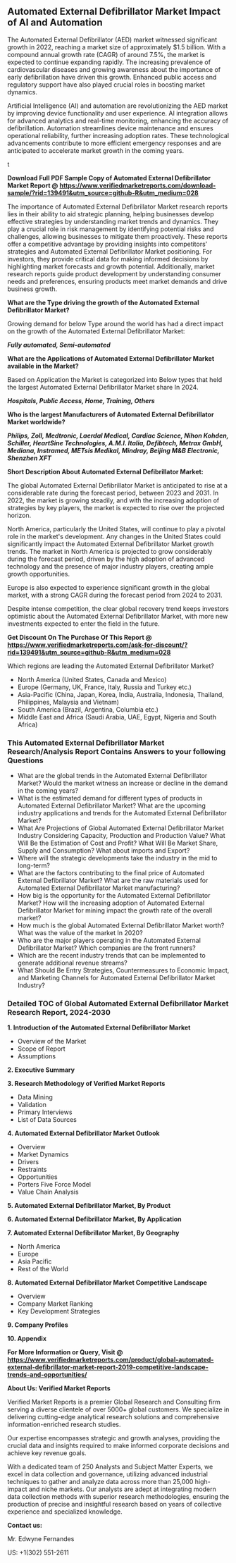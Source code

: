 <h2>Automated External Defibrillator Market Impact of AI and Automation</h2><p>The Automated External Defibrillator (AED) market witnessed significant growth in 2022, reaching a market size of approximately $1.5 billion. With a compound annual growth rate (CAGR) of around 7.5%, the market is expected to continue expanding rapidly. The increasing prevalence of cardiovascular diseases and growing awareness about the importance of early defibrillation have driven this growth. Enhanced public access and regulatory support have also played crucial roles in boosting market dynamics.</p><p>Artificial Intelligence (AI) and automation are revolutionizing the AED market by improving device functionality and user experience. AI integration allows for advanced analytics and real-time monitoring, enhancing the accuracy of defibrillation. Automation streamlines device maintenance and ensures operational reliability, further increasing adoption rates. These technological advancements contribute to more efficient emergency responses and are anticipated to accelerate market growth in the coming years.</p>t</p><p id="" class=""><strong>Download Full PDF Sample Copy of Automated External Defibrillator Market Report @ <a href="https://www.verifiedmarketreports.com/download-sample/?rid=139491&utm_source=github-R&utm_medium=028" target="_blank">https://www.verifiedmarketreports.com/download-sample/?rid=139491&utm_source=github-R&utm_medium=028</a></strong></p><p>The importance of&nbsp;Automated External Defibrillator Market research reports lies in their ability to aid strategic planning, helping businesses develop effective strategies by understanding market trends and dynamics. They play a crucial role in risk management by identifying potential risks and challenges, allowing businesses to mitigate them proactively. These reports offer a competitive advantage by providing insights into competitors' strategies and Automated External Defibrillator Market positioning. For investors, they provide critical data for making informed decisions by highlighting market forecasts and growth potential. Additionally, market research reports guide product development by understanding consumer needs and preferences, ensuring products meet market demands and drive business growth.</p><p><strong>What are the&nbsp;Type driving the growth of the Automated External Defibrillator Market?</strong></p><p id="" class="">Growing demand for below Type around the world has had a direct impact on the growth of the Automated External Defibrillator Market:</p><em><strong>Fully automated, Semi-automated</strong></em></p><strong>What are the&nbsp;Applications&nbsp;of Automated External Defibrillator Market available in the Market?</strong></p><p id="" class="">Based on Application the Market is categorized into Below types that held the largest Automated External Defibrillator Market share In 2024.</p><em><strong>Hospitals, Public Access, Home, Training, Others</strong></em></p><strong>Who is the largest Manufacturers of Automated External Defibrillator Market worldwide?</strong></p><p><em><strong>Philips, Zoll, Medtronic, Laerdal Medical, Cardiac Science, Nihon Kohden, Schiller, HeartSine Technologies, A.M.I. Italia, Defibtech, Metrax GmbH, Mediana, Instramed, METsis Medikal, Mindray, Beijing M&B Electronic, Shenzhen XFT</strong></em></p><p id="" class=""><strong>Short Description About Automated External Defibrillator Market:</strong></p><p>The global Automated External Defibrillator Market is anticipated to rise at a considerable rate during the forecast period, between 2023 and 2031. In 2022, the market is growing steadily, and with the increasing adoption of strategies by key players, the market is expected to rise over the projected horizon.</p><p>North America, particularly the United States, will continue to play a pivotal role in the market's development. Any changes in the United States could significantly impact the Automated External Defibrillator Market growth trends. The market in North America is projected to grow considerably during the forecast period, driven by the high adoption of advanced technology and the presence of major industry players, creating ample growth opportunities.</p><p>Europe is also expected to experience significant growth in the global market, with a strong CAGR during the forecast period from 2024 to 2031.</p><p>Despite intense competition, the clear global recovery trend keeps investors optimistic about the Automated External Defibrillator Market, with more new investments expected to enter the field in the future.</p><p id="" class=""><strong>Get Discount On The Purchase Of This Report @ <a href="https://www.verifiedmarketreports.com/ask-for-discount/?rid=139491&utm_source=github-R&utm_medium=028" target="_blank">https://www.verifiedmarketreports.com/ask-for-discount/?rid=139491&utm_source=github-R&utm_medium=028</a></strong></p>Which regions are leading the Automated External Defibrillator Market?</p><ul><li>North America (United States, Canada and Mexico)</li><li>Europe (Germany, UK, France, Italy, Russia and Turkey etc.)</li><li>Asia-Pacific (China, Japan, Korea, India, Australia, Indonesia, Thailand, Philippines, Malaysia and Vietnam)</li><li>South America (Brazil, Argentina, Columbia etc.)</li><li>Middle East and Africa (Saudi Arabia, UAE, Egypt, Nigeria and South Africa)</li></ul><h3 id="" class="">This Automated External Defibrillator Market Research/Analysis Report Contains Answers to your following Questions</h3><ul><li>What are the global trends in the Automated External Defibrillator Market? Would the market witness an increase or decline in the demand in the coming years?</li><li>What is the estimated demand for different types of products in Automated External Defibrillator Market? What are the upcoming industry applications and trends for the Automated External Defibrillator Market?</li><li>What Are Projections of Global Automated External Defibrillator Market Industry Considering Capacity, Production and Production Value? What Will Be the Estimation of Cost and Profit? What Will Be Market Share, Supply and Consumption? What about imports and Export?</li><li>Where will the strategic developments take the industry in the mid to long-term?</li><li>What are the factors contributing to the final price of Automated External Defibrillator Market? What are the raw materials used for Automated External Defibrillator Market manufacturing?</li><li>How big is the opportunity for the Automated External Defibrillator Market? How will the increasing adoption of Automated External Defibrillator Market for mining impact the growth rate of the overall market?</li><li>How much is the global Automated External Defibrillator Market worth? What was the value of the market In 2020?</li><li>Who are the major players operating in the Automated External Defibrillator Market? Which companies are the front runners?</li><li>Which are the recent industry trends that can be implemented to generate additional revenue streams?</li><li>What Should Be Entry Strategies, Countermeasures to Economic Impact, and Marketing Channels for Automated External Defibrillator Market Industry?</li></ul><h3 id="" class="">Detailed TOC of Global Automated External Defibrillator Market Research Report, 2024-2030</h3><p id="" class=""><strong>1. Introduction of the Automated External Defibrillator Market</strong></p><ul><li>Overview of the Market</li><li>Scope of Report</li><li>Assumptions</li></ul><p id="" class=""><strong>2. Executive Summary</strong></p><p id="" class=""><strong>3. Research Methodology of Verified Market Reports</strong></p><ul><li>Data Mining</li><li>Validation</li><li>Primary Interviews</li><li>List of Data Sources</li></ul><p id="" class=""><strong>4. Automated External Defibrillator Market Outlook</strong></p><ul><li>Overview</li><li>Market Dynamics</li><li>Drivers</li><li>Restraints</li><li>Opportunities</li><li>Porters Five Force Model</li><li>Value Chain Analysis</li></ul><p id="" class=""><strong>5. Automated External Defibrillator Market, By Product</strong></p><p id="" class=""><strong>6. Automated External Defibrillator Market, By Application</strong></p><p id="" class=""><strong>7. Automated External Defibrillator Market, By Geography</strong></p><ul><li>North America</li><li>Europe</li><li>Asia Pacific</li><li>Rest of the World</li></ul><p id="" class=""><strong>8. Automated External Defibrillator Market Competitive Landscape</strong></p><ul><li>Overview</li><li>Company Market Ranking</li><li>Key Development Strategies</li></ul><p id="" class=""><strong>9. Company Profiles</strong></p><p id="" class=""><strong>10. Appendix</strong></p><p id="" class=""><strong>For More Information or Query, Visit @ <a href="https://www.verifiedmarketreports.com/product/global-automated-external-defibrillator-market-report-2019-competitive-landscape-trends-and-opportunities/" target="_blank">https://www.verifiedmarketreports.com/product/global-automated-external-defibrillator-market-report-2019-competitive-landscape-trends-and-opportunities/</a></strong></p><p id="" class=""><strong>About Us: Verified Market Reports</strong></p><p id="" class="">Verified Market Reports is a premier Global Research and Consulting firm serving a diverse clientele of over 5000+ global customers. We specialize in delivering cutting-edge analytical research solutions and comprehensive information-enriched research studies.</p><p id="" class="">Our expertise encompasses strategic and growth analyses, providing the crucial data and insights required to make informed corporate decisions and achieve key revenue goals.</p><p id="" class="">With a dedicated team of 250 Analysts and Subject Matter Experts, we excel in data collection and governance, utilizing advanced industrial techniques to gather and analyze data across more than 25,000 high-impact and niche markets. Our analysts are adept at integrating modern data collection methods with superior research methodologies, ensuring the production of precise and insightful research based on years of collective experience and specialized knowledge.</p><p id="" class=""><strong>Contact us:</strong></p><p id="" class="">Mr. Edwyne Fernandes</p><p id="" class="">US: +1(302) 551-2611</p>